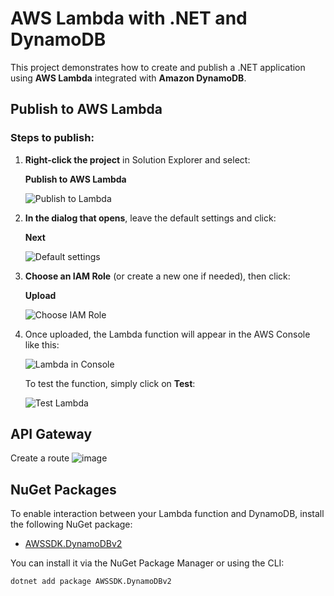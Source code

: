 # AWS Lambda with .NET and DynamoDB

This project demonstrates how to create and publish a .NET application using **AWS Lambda** integrated with **Amazon DynamoDB**.

## Publish to AWS Lambda

### Steps to publish:

1. **Right-click the project** in Solution Explorer and select:

   **Publish to AWS Lambda**

   ![Publish to Lambda](https://github.com/user-attachments/assets/8b8a4b44-d25d-481f-9fc8-3cc5cb87a992)

2. **In the dialog that opens**, leave the default settings and click:

   **Next**

   ![Default settings](https://github.com/user-attachments/assets/7ab0ca42-3e6b-4120-84fb-9f9e50c85368)

3. **Choose an IAM Role** (or create a new one if needed), then click:

   **Upload**

   ![Choose IAM Role](https://github.com/user-attachments/assets/065e220d-f360-4a71-8c4d-3d639e473cb2)

4. Once uploaded, the Lambda function will appear in the AWS Console like this:

   ![Lambda in Console](https://github.com/user-attachments/assets/3feb43e0-462c-43c9-ab71-0f377d3db622)

   To test the function, simply click on **Test**:

   ![Test Lambda](https://github.com/user-attachments/assets/154c3726-a6ff-46e3-9bf2-6b7075017d03)

## API Gateway

Create a route
![image](https://github.com/user-attachments/assets/ef5e67bd-10e2-4439-a606-3243acdfea0c)


## NuGet Packages

To enable interaction between your Lambda function and DynamoDB, install the following NuGet package:

- [AWSSDK.DynamoDBv2](https://www.nuget.org/packages/AWSSDK.DynamoDBv2)

You can install it via the NuGet Package Manager or using the CLI:

```bash
dotnet add package AWSSDK.DynamoDBv2
